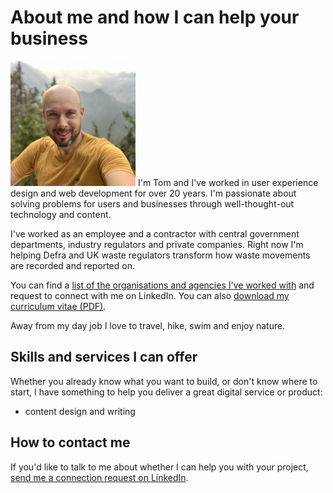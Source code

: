 # About me and how I can help your business

<img src="images/tom-square.jpg" alt="Photo of Tom in the Cascade Mountains, Washington State, USA" width="200" height="200" class="float-left">
I'm Tom and I've worked in user experience design and web development for over 20 years. I'm passionate about solving problems for users and businesses through well-thought-out technology and content.

I've worked as an employee and a contractor with central government departments, industry regulators and private companies. Right now I'm helping Defra and UK waste regulators transform how waste movements are recorded and reported on.

You can find a [list of the organisations and agencies I've worked with](https://www.linkedin.com/in/tom-simcox-content-designer/) and request to connect with me on LinkedIn. You can also [download my curriculum vitae (PDF)](downloads/tom-simcox-cv-2025.pdf).

Away from my day job I love to travel, hike, swim and enjoy nature.

## Skills and services I can offer
Whether you already know what you want to build, or don't know where to start, I have something to help you deliver a great digital service or product: 

* content design and writing

<!--
* `mkdocs new [dir-name]` - Create a new project.
* `mkdocs serve` - Start the live-reloading docs server.
* `mkdocs build` - Build the documentation site.
* `mkdocs -h` - Print help message and exit.

## Project layout

    mkdocs.yml    # The configuration file.
    docs/
        index.md  # The documentation homepage.
        ...       # Other markdown pages, images and other files.
-->

## How to contact me
If you'd like to talk to me about whether I can help you with your project,<br> 
[send me a connection request on LinkedIn](https://www.linkedin.com/in/tom-simcox-content-designer/).



